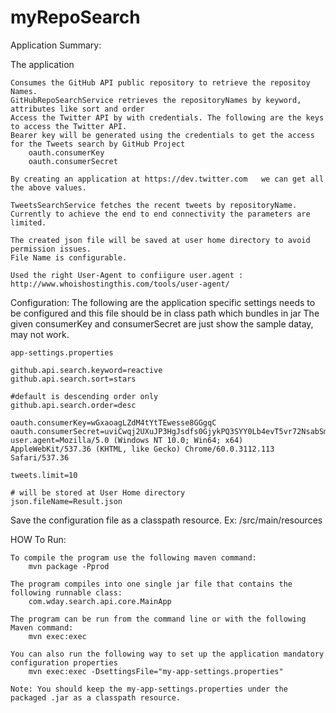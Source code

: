 # myRepoSearch

Application Summary:

The application 
	
	Consumes the GitHub API public repository to retrieve the repositoy Names.
	GitHubRepoSearchService retrieves the repositoryNames by keyword, attributes like sort and order
	Access the Twitter API by with credentials. The following are the keys to access the Twitter API.
	Bearer key will be generated using the credentials to get the access for the Tweets search by GitHub Project 
		oauth.consumerKey
		oauth.consumerSecret
		
	By creating an application at https://dev.twitter.com	we can get all the above values.
	
	TweetsSearchService fetches the recent tweets by repositoryName.
	Currently to achieve the end to end connectivity the parameters are limited. 
 		
	The created json file will be saved at user home directory to avoid permission issues.
	File Name is configurable.
	
	Used the right User-Agent to confiigure user.agent : http://www.whoishostingthis.com/tools/user-agent/
	
Configuration:
The following are the application specific settings needs to be configured and this file should be in class path which bundles in jar
The given consumerKey and consumerSecret are just show the sample datay, may not work.

	app-settings.properties
		
	github.api.search.keyword=reactive
	github.api.search.sort=stars

	#default is descending order only
	github.api.search.order=desc
	
	oauth.consumerKey=wGxaoagLZdM4tYtTEwesse8GGgqC
	oauth.consumerSecret=uviCwqj2UXuJP3HgJsdfs0GjykPQ3SYY0Lb4evT5vr72NsabSmjdYT
	user.agent=Mozilla/5.0 (Windows NT 10.0; Win64; x64) AppleWebKit/537.36 (KHTML, like Gecko) Chrome/60.0.3112.113 Safari/537.36
	
	tweets.limit=10
	
	# will be stored at User Home directory
	json.fileName=Result.json

Save the configuration file as a classpath resource. Ex: /src/main/resources 

HOW To Run:
	
	To compile the program use the following maven command:
		mvn package -Pprod

	The program compiles into one single jar file that contains the following runnable class:
		com.wday.search.api.core.MainApp

	The program can be run from the command line or with the following Maven command:
		mvn exec:exec

	You can also run the following way to set up the application mandatory configuration properties
		mvn exec:exec -DsettingsFile="my-app-settings.properties"
	
	Note: You should keep the my-app-settings.properties under the packaged .jar as a classpath resource.
	
